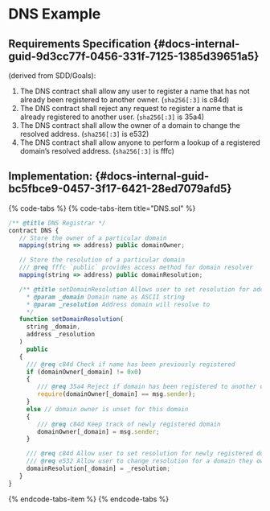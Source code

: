 # DNS Example

## Requirements Specification {#docs-internal-guid-9d3cc77f-0456-331f-7125-1385d39651a5}

\(derived from SDD/Goals\):

1. The DNS contract shall allow any user to register a name that has not already been registered to another owner. \(`sha256[:3]` is c84d\)
2. The DNS contract shall reject any request to register a name that is already registered to another user. \(`sha256[:3]` is 35a4\)
3. The DNS contract shall allow the owner of a domain to change the resolved address. \(`sha256[:3]` is e532\)
4. The DNS contract shall allow anyone to perform a lookup of a registered domain’s resolved address. \(`sha256[:3]` is fffc\)

## Implementation: {#docs-internal-guid-bc5fbce9-0457-3f17-6421-28ed7079afd5}

{% code-tabs %}
{% code-tabs-item title="DNS.sol" %}
```javascript
/** @title DNS Registrar */
contract DNS {
   // Store the owner of a particular domain
   mapping(string => address) public domainOwner;

   // Store the resolution of a particular domain
   /// @req fffc `public` provides access method for domain resolver
   mapping(string => address) public domainResolution;

   /** @title setDomainResolution Allows user to set resolution for address
     * @param _domain Domain name as ASCII string
     * @param _resolution Address domain will resolve to
     */
   function setDomainResolution(
     string _domain,
     address _resolution
   )
     public
   {
     /// @req c84d Check if name has been previously registered
     if (domainOwner[_domain] != 0x0)
     {
        /// @req 35a4 Reject if domain has been registered to another user
        require(domainOwner[_domain] == msg.sender);
     }
     else // domain owner is unset for this domain
     {
        /// @req c84d Keep track of newly registered domain
        domainOwner[_domain] = msg.sender;
     }

     /// @req c84d Allow user to set resolution for newly registered domain
     /// @req e532 Allow user to change resolution for a domain they own
     domainResolution[_domain] = _resolution;
   }
}
```
{% endcode-tabs-item %}
{% endcode-tabs %}

